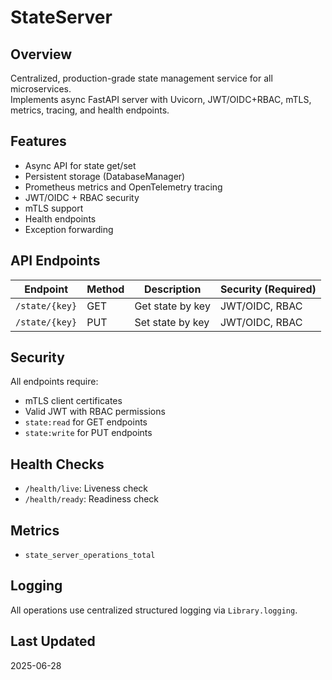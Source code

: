 # StateServer

## Overview

Centralized, production-grade state management service for all microservices.  
Implements async FastAPI server with Uvicorn, JWT/OIDC+RBAC, mTLS, metrics, tracing, and health endpoints.

## Features

- Async API for state get/set
- Persistent storage (DatabaseManager)
- Prometheus metrics and OpenTelemetry tracing
- JWT/OIDC + RBAC security
- mTLS support
- Health endpoints
- Exception forwarding

## API Endpoints

| Endpoint         | Method | Description         | Security (Required)  |
|------------------|--------|---------------------|----------------------|
| `/state/{key}`   | GET    | Get state by key    | JWT/OIDC, RBAC       |
| `/state/{key}`   | PUT    | Set state by key    | JWT/OIDC, RBAC       |

## Security

All endpoints require:

- mTLS client certificates
- Valid JWT with RBAC permissions
- `state:read` for GET endpoints
- `state:write` for PUT endpoints

## Health Checks

- `/health/live`: Liveness check
- `/health/ready`: Readiness check

## Metrics

- `state_server_operations_total`

## Logging

All operations use centralized structured logging via `Library.logging`.

## Last Updated

2025-06-28
